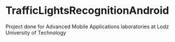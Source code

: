 # TrafficLightsRecognitionAndroid

Project done for Advanced Mobile Applications laboratories at Lodz University of Technology
